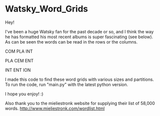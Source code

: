 # Watsky_Word_Grids

Hey!

I've been a huge Watsky fan for the past decade or so, and I think the way he has formatted his most recent albums is super fascinating (see below).
As can be seen the words can be read in the rows or the columns.


COM PLA INT


PLA  CEM ENT


INT  ENT ION

I made this code to find these word grids with various sizes and partitions. To run the code, run "main.py" with the latest python version.

I hope you enjoy! :)

Also thank you to the mieliestronk website for supplying their list of 58,000 words. 
http://www.mieliestronk.com/wordlist.html

